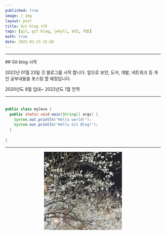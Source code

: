```yaml
---
published: true
image: /_img
layout: post
title: Git blog 시작 
tags: [git, git blog, jekyll, 보안, 개발]
math: true
date: 2022-01-23 15:20
---
```

<hr>
## Git blog 시작  

2022년 01월 23일 깃 블로그를 시작 합니다. 앞으로 보안, 도커, 개발, 네트워크 등 개인 공부내용을 포스팅 할 예정입니다.

2020년도 8월 입대~ 2022년도 1월 전역

<hr>

~~~java

public class myJava {
  public static void main(String[] args) {
    System.out.println("Hello world!");
    System.out.println("Hello Git Blog!");
  }

}

~~~


<hr>

<center><img src="/img/test.jpg" width="50%" height="50%"></center>
